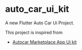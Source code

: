 # auto_car_ui_kit

A new Flutter Auto Car Ui Project.

This project is inspired from 

- [Autocar Marketplace App Ui kit](https://ui8.net/toko-design-ae2129/products/autocar---car-marketplace-app-ui-kit?browse=featured)




